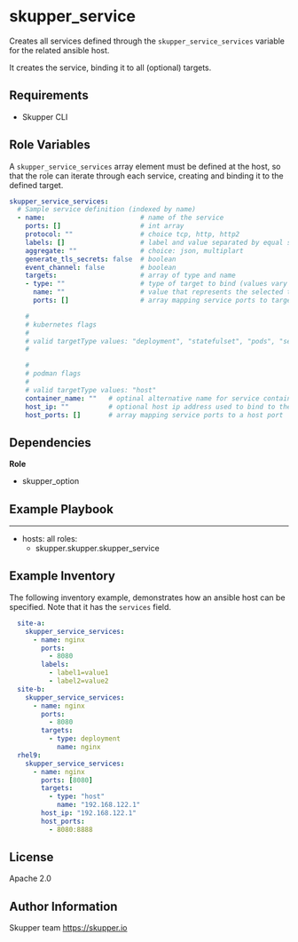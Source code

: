 skupper_service
===============

Creates all services defined through the `skupper_service_services` variable for the
related ansible host.

It creates the service, binding it to all (optional) targets.

Requirements
------------

* Skupper CLI

Role Variables
--------------

A `skupper_service_services` array element must be defined at the host, so that the role
can iterate through each service, creating and binding it to the defined
target.

```yaml
skupper_service_services:
  # Sample service definition (indexed by name)
  - name:                        # name of the service
    ports: []                    # int array
    protocol: ""                 # choice tcp, http, http2
    labels: []                   # label and value separated by equal sign
    aggregate: ""                # choice: json, multiplart
    generate_tls_secrets: false  # boolean
    event_channel: false         # boolean
    targets:                     # array of type and name
    - type: ""                   # type of target to bind (values vary based on selected platform)
      name: ""                   # value that represents the selected target type
      ports: []                  # array mapping service ports to target ports

    #
    # kubernetes flags
    #
    # valid targetType values: "deployment", "statefulset", "pods", "service"
    #

    #
    # podman flags
    #
    # valid targetType values: "host"
    container_name: ""   # optinal alternative name for service container
    host_ip: ""          # optional host ip address used to bind to the service ports
    host_ports: []       # array mapping service ports to a host port

```

Dependencies
------------

**Role**

* skupper_option

Example Playbook
----------------

---
- hosts: all
  roles:
    - skupper.skupper.skupper_service

Example Inventory
-----------------

The following inventory example, demonstrates how an ansible host
can be specified. Note that it has the `services` field.

```yaml
  site-a:
    skupper_service_services:
      - name: nginx
        ports:
          - 8080
        labels:
          - label1=value1
          - label2=value2
  site-b:
    skupper_service_services:
      - name: nginx
        ports:
          - 8080
        targets:
          - type: deployment
            name: nginx
  rhel9:
    skupper_service_services:
      - name: nginx
        ports: [8080]
        targets:
          - type: "host"
            name: "192.168.122.1"
        host_ip: "192.168.122.1"
        host_ports:
          - 8080:8888
```

License
-------

Apache 2.0

Author Information
------------------

Skupper team
https://skupper.io
